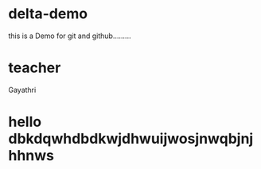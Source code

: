 # delta-demo
this is a Demo for git and github.........
# teacher
Gayathri
# hello dbkdqwhdbdkwjdhwuijwosjnwqbjnjhhnws
